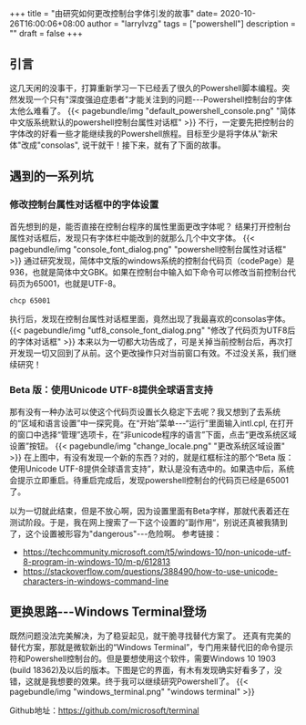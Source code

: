 +++
title = "由研究如何更改控制台字体引发的故事"
date= 2020-10-26T16:00:06+08:00
author = "larrylvzg"
tags = ["powershell"]
description = ""
draft = false
+++

## 引言
这几天闲的没事干，打算重新学习一下已经丢了很久的Powershell脚本编程。突然发现一个只有"深度强迫症患者"才能关注到的问题---Powershell控制台的字体太他么难看了。
{{< pagebundle/img "default_powershell_console.png" "简体中文版系统默认的powershell控制台属性对话框" >}}
不行，一定要先把控制台的字体改的好看一些才能继续我的Powershell旅程。目标至少是将字体从"新宋体"改成"consolas", 说干就干！接下来，就有了下面的故事。

## 遇到的一系列坑
### 修改控制台属性对话框中的字体设置
首先想到的是，能否直接在控制台程序的属性里面更改字体呢？ 结果打开控制台属性对话框后，发现只有字体栏中能改到的就那么几个中文字体。
{{< pagebundle/img "console_font_dialog.png" "powershell控制台属性对话框" >}}
通过研究发现，简体中文版的windows系统的控制台代码页（codePage）是936，也就是简体中文GBK。如果在控制台中输入如下命令可以修改当前控制台代码页为65001，也就是UTF-8。
```
chcp 65001
```
执行后，发现在控制台属性对话框里面，竟然出现了我最喜欢的consolas字体。
{{< pagebundle/img "utf8_console_font_dialog.png" "修改了代码页为UTF8后的字体对话框" >}}
本来以为一切都大功告成了，可是关掉当前控制台后，再次打开发现一切又回到了从前。这个更改操作只对当前窗口有效。不过没关系，我们继续研究！

### Beta 版：使用Unicode UTF-8提供全球语言支持
那有没有一种办法可以使这个代码页设置长久稳定下去呢？我又想到了去系统的“区域和语言设置”中一探究竟。在“开始”菜单---“运行”里面输入intl.cpl, 在打开的窗口中选择“管理”选项卡，在“非unicode程序的语言”下面，点击“更改系统区域设置”按钮。
{{< pagebundle/img "change_locale.png" "更改系统区域设置" >}}
在上图中，有没有发现一个新的东西？对的，就是红框标注的那个“Beta 版：使用Unicode UTF-8提供全球语言支持”，默认是没有选中的。如果选中后，系统会提示立即重启。待重启完成后，发现powershell控制台的代码页已经是65001了。

以为一切就此结束，但是不放心啊，因为设置里面有Beta字样，那就代表着还在测试阶段。于是，我在网上搜索了一下这个设置的”副作用“，别说还真被我猜到了，这个设置被形容为"dangerous"---危险啊。
参考链接：
* https://techcommunity.microsoft.com/t5/windows-10/non-unicode-utf-8-program-in-windows-10/m-p/612813
* https://stackoverflow.com/questions/388490/how-to-use-unicode-characters-in-windows-command-line

## 更换思路---Windows Terminal登场
既然问题没法完美解决，为了稳妥起见，就干脆寻找替代方案了。
还真有完美的替代方案，那就是微软新出的“Windows Terminal”，专门用来替代旧的命令提示符和Powershell控制台的。但是要想使用这个软件，需要Windows 10 1903 (build 18362)及以后的版本。下图是它的界面，有木有发现确实好看多了，没错，这就是我想要的效果。终于我可以继续研究Powershell了。
{{< pagebundle/img "windows_terminal.png" "windows terminal" >}}

Github地址：https://github.com/microsoft/terminal

